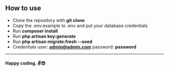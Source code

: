## How to use

- Clone the repository with **git clone**
- Copy the .env.example to .env and put your database credentials
- Run **composer install**
- Run **php artisan key:generate**
- Run **php artisan migrate:fresh --seed**
- Credentials user: **admin@admin.com** password: **password**
------------


#### Happy coding.  ✌️😎
